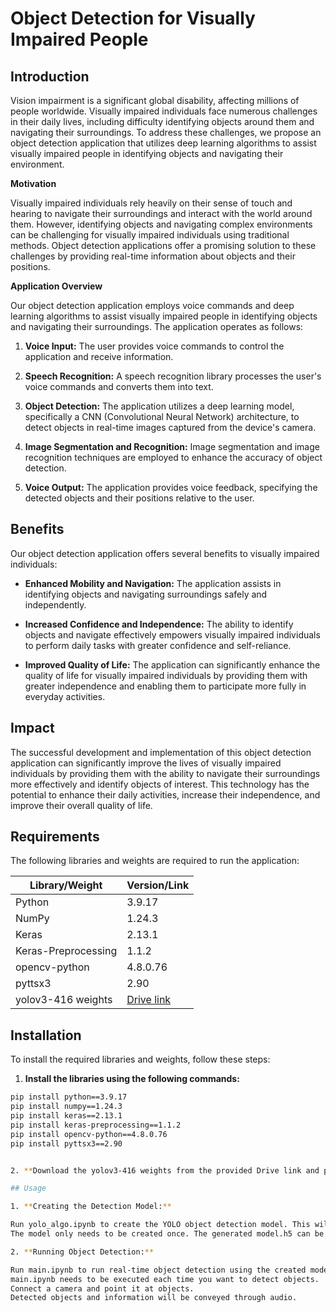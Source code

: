 # Object Detection for Visually Impaired People

## Introduction

Vision impairment is a significant global disability, affecting millions of people worldwide. Visually impaired individuals face numerous challenges in their daily lives, including difficulty identifying objects around them and navigating their surroundings. To address these challenges, we propose an object detection application that utilizes deep learning algorithms to assist visually impaired people in identifying objects and navigating their environment.

**Motivation**

Visually impaired individuals rely heavily on their sense of touch and hearing to navigate their surroundings and interact with the world around them. However, identifying objects and navigating complex environments can be challenging for visually impaired individuals using traditional methods. Object detection applications offer a promising solution to these challenges by providing real-time information about objects and their positions.

**Application Overview**

Our object detection application employs voice commands and deep learning algorithms to assist visually impaired people in identifying objects and navigating their surroundings. The application operates as follows:

1. **Voice Input:** The user provides voice commands to control the application and receive information.

2. **Speech Recognition:** A speech recognition library processes the user's voice commands and converts them into text.

3. **Object Detection:** The application utilizes a deep learning model, specifically a CNN (Convolutional Neural Network) architecture, to detect objects in real-time images captured from the device's camera.

4. **Image Segmentation and Recognition:** Image segmentation and image recognition techniques are employed to enhance the accuracy of object detection.

5. **Voice Output:** The application provides voice feedback, specifying the detected objects and their positions relative to the user.

## Benefits

Our object detection application offers several benefits to visually impaired individuals:

* **Enhanced Mobility and Navigation:** The application assists in identifying objects and navigating surroundings safely and independently.

* **Increased Confidence and Independence:** The ability to identify objects and navigate effectively empowers visually impaired individuals to perform daily tasks with greater confidence and self-reliance.

* **Improved Quality of Life:** The application can significantly enhance the quality of life for visually impaired individuals by providing them with greater independence and enabling them to participate more fully in everyday activities.

## Impact

The successful development and implementation of this object detection application can significantly improve the lives of visually impaired individuals by providing them with the ability to navigate their surroundings more effectively and identify objects of interest. This technology has the potential to enhance their daily activities, increase their independence, and improve their overall quality of life.

## Requirements

The following libraries and weights are required to run the application:

| Library/Weight | Version/Link |
|---|---|
| Python | 3.9.17 |
| NumPy | 1.24.3 |
| Keras | 2.13.1 |
| Keras-Preprocessing | 1.1.2 |
| opencv-python | 4.8.0.76 |
| pyttsx3 | 2.90 |
| yolov3-416 weights | [Drive link](https://drive.google.com/file/d/1sRdGUSyfGW-tz-FaJ0-ufCjzVQF7sleX/view?usp=sharing) |

## Installation

To install the required libraries and weights, follow these steps:

1. **Install the libraries using the following commands:**

```bash
pip install python==3.9.17
pip install numpy==1.24.3
pip install keras==2.13.1
pip install keras-preprocessing==1.1.2
pip install opencv-python==4.8.0.76
pip install pyttsx3==2.90


2. **Download the yolov3-416 weights from the provided Drive link and place the downloaded file in the appropriate location within your project directory.**

## Usage

1. **Creating the Detection Model:**

Run yolo_algo.ipynb to create the YOLO object detection model. This will generate a model.h5 file.
The model only needs to be created once. The generated model.h5 can be reused.

2. **Running Object Detection:**

Run main.ipynb to run real-time object detection using the created model.h5.
main.ipynb needs to be executed each time you want to detect objects.
Connect a camera and point it at objects.
Detected objects and information will be conveyed through audio.
